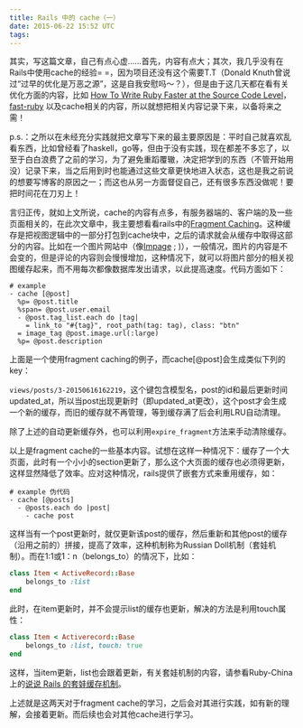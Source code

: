 ```yaml
---
title: Rails 中的 cache（一）
date: 2015-06-22 15:52 UTC
tags:
---
```


其实，写这篇文章，自己有点心虚……首先，内容有点大；其次，我几乎没有在Rails中使用cache的经验= =，因为项目还没有这个需要T.T（Donald Knuth曾说过“过早的优化是万恶之源”，这是自我安慰吗～？），但是由于这几天都在看有关优化方面的内容，比如 [How To Write Ruby Faster at the Source Code Level](http://thenewstack.io/how-to-write-ruby-faster-at-the-source-code-level/)，[fast-ruby](https://github.com/JuanitoFatas/fast-ruby) 以及cache相关的内容，所以就想把相关内容记录下来，以备将来之需！

p.s.：之所以在未经充分实践就把文章写下来的最主要原因是：平时自己就喜欢乱看东西，比如曾经看了haskell，go等，但由于没有实践，现在都差不多忘了，以至于白白浪费了之前的学习，为了避免重蹈覆辙，决定把学到的东西（不管开始用没）记录下来，当之后用到时也能通过这些文章更快地进入状态，这也是我之前说的想要写博客的原因之一；而这也从另一方面督促自己，还有很多东西没做呢！要把时间花在刀刃上！

言归正传，就如上文所说，cache的内容有点多，有服务器端的、客户端的及一些页面相关的，在此次文章中，我主要想看看rails中的[Fragment Caching](http://guides.rubyonrails.org/caching_with_rails.html)。这种缓存是把视图逻辑中的一部分打包到cache块中，之后的请求就会从缓存中取得这部分的内容。比如在一个图片网站中（像[Impage](https://impage.herokuapp.com/) ; )），一般情况，图片的内容是不会变的，但是评论的内容则会慢慢增加，这种情况下，就可以将图片部分的相关视图缓存起来，而不用每次都像数据库发出请求，以此提高速度。代码方面如下：

```haml
# example
- cache [@post]
  %p= @post.title
  %span= @post.user.email
  - @post.tag_list.each do |tag|
    = link_to "#{tag}", root_path(tag: tag), class: "btn"
  = image_tag @post.image.url(:large)
  %p= @post.description

```

上面是一个使用fragment caching的例子，而cache[@post]会生成类似下列的key：

`views/posts/3-20150616162219`，这个键包含模型名，post的id和最后更新时间updated_at，所以当post出现更新时（即updated\_at更改），这个post才会生成一个新的缓存，而旧的缓存就不再管理，等到缓存满了后会利用LRU自动清理。

除了上述的自动更新缓存外，也可以利用`expire_fragment`方法来手动清除缓存。

以上是fragment cache的一些基本内容。试想在这样一种情况下：缓存了一个大页面，此时有一个小小的section更新了，那么这个大页面的缓存也必须得更新，这样显然降低了效率。应对这种情况，rails提供了嵌套方式来重用缓存，如：

```haml
# example 伪代码
- cache [@posts]
  - @posts.each do |post|
    - cache post
```

这样当有一个post更新时，就仅更新该post的缓存，然后重新和其他post的缓存（沿用之前的）拼接，提高了效率，这种机制称为Russian Doll机制（套娃机制）。而在1:1或1：n（belongs_to）的情况下，比如：

```ruby
class Item < ActiveRecord::Base
    belongs_to :list
end
```

此时，在item更新时，并不会提示list的缓存也更新，解决的方法是利用touch属性：

```ruby
class Item < Activerecord::Base
    belongs_to :list, touch: true
end
```
这样，当item更新，list也会跟着更新，有关套娃机制的内容，请参看Ruby-China上的[说说 Rails 的套娃缓存机制](https://ruby-china.org/topics/21488)。

上述就是这两天对于fragment cache的学习，之后会对其进行实践，如有新的理解，会接着更新。而后续也会对其他cache进行学习。
